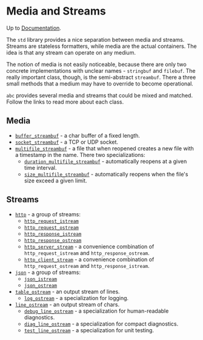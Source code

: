 # Media and Streams

Up to [Documentation](../README.md).

The `std` library provides a nice separation between media and streams.
Streams are stateless formatters, while media are the actual containers.
The idea is that any stream can operate on any medium.

The notion of media is not easily noticeable, because there are only two concrete implementations with unclear names - `stringbuf` and `filebuf`.
The really important class, though, is the semi-abstract `streambuf`.
There a three small methods that a medium may have to override to become operational.

`abc` provides several media and streams that could be mixed and matched.
Follow the links to read more about each class.

## Media
- [`buffer_streambuf`](../ref/buffer_streambuf.md) - a char buffer of a fixed length.
- [`socket_streambuf`](../ref/socket_streambuf.md) - a TCP or UDP socket.
- [`multifile_streambuf`](../ref/multifile_streambuf.md) - a file that when reopened creates a new file with a timestamp in the name. There two specializations:
  - [`duration_multifile_streambuf`](../ref/duration_multifile_streambuf.md) - automatically reopens at a given time interval.
  - [`size_multifile_streambuf`](../ref/size_multifile_streambuf.md) - automatically reopens when the file's size exceed a given limit.

## Streams
- [`http`](../ref/http.md) - a group of streams:
  - [`http_request_istream`](../ref/http.md)
  - [`http_request_ostream`](../ref/http.md)
  - [`http_response_istream`](../ref/http.md)
  - [`http_response_ostream`](../ref/http.md)
  - [`http_server_stream`](../ref/http.md) - a convenience combination of `http_request_istream` and `http_response_ostream`.
  - [`http_client_stream`](../ref/http.md) - a convenience combination of `http_request_ostream` and `http_response_istream`.
- [`json`](../ref/json.md) - a group of streams:
  - [`json_istream`](../ref/json.md)
  - [`json_ostream`](../ref/json.md)
- [`table_ostream`](../ref/table.md) - an output stream of lines.
  - [`log_ostream`](../ref/log.md) - a specialization for logging.
- [`line_ostream`](../ref/line.md) - an output stream of chars.
  - [`debug_line_ostream`](../ref/log.md) - a specialization for human-readable diagnostics.
   - [`diag_line_ostream`](../ref/log.md) - a specialization for compact diagnostics.
  - [`test_line_ostream`](../ref/log.md) - a specialization for unit testing.
